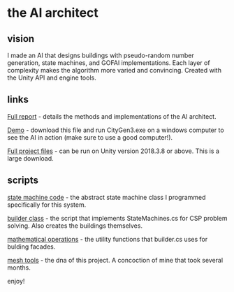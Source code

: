 # the AI architect

## vision

I made an AI that designs buildings with pseudo-random number generation, state machines, and GOFAI implementations. Each layer of complexity makes the algorithm more varied and convincing. Created with the Unity API and engine tools.

## links

[Full report](https://github.com/andrewmanq/cs344/blob/master/project/submission/report.ipynb) - details the methods and implementations of the AI architect.

[Demo](https://github.com/andrewmanq/cs344/tree/master/project/submission/demo) - download this file and run CityGen3.exe on a windows computer to see the AI in action (make sure to use a good computer!).

[Full project files](https://drive.google.com/drive/folders/1Se49eI0XO4tce00GX-V9KFWy9q1mP2AG?usp=sharing) - can be run on Unity version 2018.3.8 or above. This is a large download.

## scripts

[state machine code](https://github.com/andrewmanq/cs344/blob/master/project/submission/scripts/StateMachines.cs) - the abstract state machine class I programmed specifically for this system.

[builder class](https://github.com/andrewmanq/cs344/blob/master/project/submission/scripts/builder.cs) - the script that implements StateMachines.cs for CSP problem solving. Also creates the buildings themselves.

[mathematical operations](https://github.com/andrewmanq/cs344/blob/master/project/submission/scripts/vecOps.cs) - the utility functions that builder.cs uses for bulding facades.

[mesh tools](https://github.com/andrewmanq/UnityMeshTools) - the dna of this project. A concoction of mine that took several months.

enjoy!
